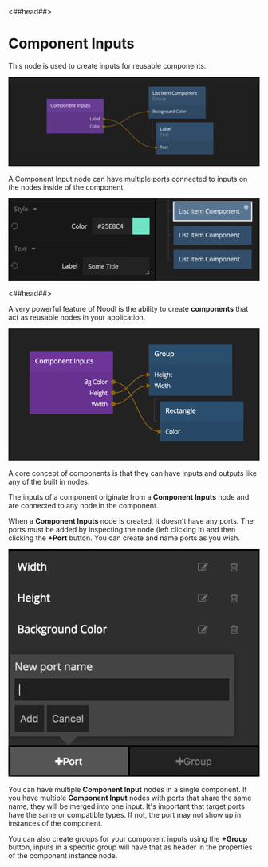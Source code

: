 <##head##>
# Component Inputs

This node is used to create inputs for reusable components. 

![](./ci_node.png ':class=img-size-l')

A Component Input node can have multiple ports connected to inputs on the nodes inside of the component.  

![](./ci_node2.png ':class=img-size-l')

<##head##>


A very powerful feature of Noodl is the ability to create **components** that act as reusable nodes in your application.

![](component-inputs.png ':class=img-size-m')

A core concept of components is that they can have inputs and outputs like any of the built in nodes.

The inputs of a component originate from a **Component Inputs** node and are connected to any node in the component.

When a **Component Inputs** node is created, it doesn't have any ports. The ports must be added by inspecting the node (left clicking it) and then clicking the **+Port** button.
You can create and name ports as you wish.

![](component-inputs-add.png ':class=img-size-m')

You can have multiple **Component Input** nodes in a single component. If you have multiple **Component Input** nodes with ports that share the same name, they will be merged into one input. It's important that target ports have the same or compatible types. If not, the port may not show up in instances of the component.

You can also create groups for your component inputs using the **+Group** button, inputs in a specific group will have that as header in the properties of the component instance node.
